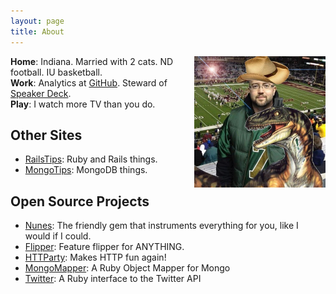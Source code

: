 ```yaml
---
layout: page
title: About
---
```


<p><img src="/images/me.jpg" alt="John Nunemaker" width="210" style="float:right" /></p>

<p>
  <strong>Home</strong>: Indiana. Married with 2 cats. ND football. IU basketball.<br/>
  <strong>Work</strong>: Analytics at <a href="https://github.com/about">GitHub</a>. Steward of <a href="http://speakerdeck.com">Speaker Deck</a>.<br/>
  <strong>Play</strong>: I watch more TV than you do.
</p>

<h2>Other Sites</h2>
<ul>
  <li><a href="http://railstips.org">RailsTips</a>: Ruby and Rails things.</li>
  <li><a href="http://mongotips.com">MongoTips</a>: MongoDB things.</li>
</ul>

<h2>Open Source Projects</h2>
<ul>
  <li><a href="https://github.com/jnunemaker/nunes">Nunes</a>: The friendly gem that instruments everything for you, like I would if I could.</li>
  <li><a href="https://github.com/jnunemaker/flipper">Flipper</a>: Feature flipper for ANYTHING.</li>
  <li><a href="https://github.com/jnunemaker/httparty">HTTParty</a>: Makes HTTP fun again!</li>
  <li><a href="https://github.com/mongomapper/mongomapper">MongoMapper</a>: A Ruby Object Mapper for Mongo</li>
  <li><a href="https://github.com/sferik/twitter">Twitter</a>: A Ruby interface to the Twitter API</li>
</ul>
